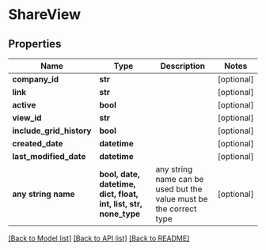 # ShareView


## Properties
Name | Type | Description | Notes
------------ | ------------- | ------------- | -------------
**company_id** | **str** |  | [optional] 
**link** | **str** |  | [optional] 
**active** | **bool** |  | [optional] 
**view_id** | **str** |  | [optional] 
**include_grid_history** | **bool** |  | [optional] 
**created_date** | **datetime** |  | [optional] 
**last_modified_date** | **datetime** |  | [optional] 
**any string name** | **bool, date, datetime, dict, float, int, list, str, none_type** | any string name can be used but the value must be the correct type | [optional]

[[Back to Model list]](../README.md#documentation-for-models) [[Back to API list]](../README.md#documentation-for-api-endpoints) [[Back to README]](../README.md)


